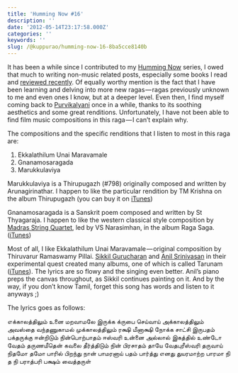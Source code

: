 ```yaml
---
title: 'Humming Now #16'
description: ''
date: '2012-05-14T23:17:58.000Z'
categories: ''
keywords: ''
slug: /@kuppurao/humming-now-16-8ba5cce8140b
---
```


It has been a while since I contributed to my [Humming Now](http://kuppurao.com/blog/category/entertainment/music-entertainment/humming-now/) series, I owed that much to writing non-music related posts, especially some books I read and [reviewed recently](http://kuppurao.com/blog/category/books-2/book-review-2/). Of equally worthy mention is the fact that I have been learning and delving into more new ragas — ragas previously unknown to me and even ones I know, but at a deeper level. Even then, I find myself coming back to [Purvikalyani](http://www.carnatica.net/newsletter/poorvakalyani.htm) once in a while, thanks to its soothing aesthetics and some great renditions. Unfortunately, I have not been able to find film music compositions in this raga — I can’t explain why.

The compositions and the specific renditions that I listen to most in this raga are:

1.  Ekkalathilum Unai Maravamale
2.  Gnanamosaragada
3.  Marukkulaviya

Marukkulaviya is a Thirupugazh (#798) originally composed and written by Arunagirinathar. I happen to like the particular rendition by TM Krishna on the album Thirupugazh (you can buy it on [iTunes](http://itunes.apple.com/us/album/thiruppugazh/id351516413))

Gnanamosaragada is a Sanskrit poem composed and written by St Thyagaraja. I happen to like the western classical style composition by [Madras String Quartet](http://www.stringtemple.com/catalog/artists.php?artist=12), led by VS Narasimhan, in the album Raga Saga. ([iTunes](http://itunes.apple.com/ca/album/raga-saga/id300849806))

Most of all, I like Ekkalathilum Unai Maravamale — original composition by Thiruvarur Ramaswamy Pillai. [Sikkil Gurucharan](http://www.sikkilgurucharan.com/profile.php) and [Anil Srinivasan](http://thisandtheother.com/) in their experimental quest created many albums, one of which is called Tarunam ([iTunes](http://itunes.apple.com/us/album/tarunam/id380986439)). The lyrics are so flowy and the singing even better. Anil’s piano preps the canvas throughout, as Sikkil continues painting on it. And by the way, if you don’t know Tamil, forget this song has words and listen to it anyways ;)

The lyrics goes as follows:

எக்காலத்திலும் உனை மறவாமலே இருக்க க்ருபை செய்வாய் அக்காலத்திலும் அவஸ்தை வந்தணுகாமல் முக்காலத்திலும் ரக்ஷி மீனாக்ஷி நோக்க சாட்சி இருபதம் பக்தருக்கு ஈன்றிடும் நின்பொற்பாதம் ஈஸ்வரி உன்னை அல்லால் இகத்தில் உண்டோ வேதம் தருணமீதென் கவலை தீர்த்திடும் நின் பிரசாதம் தாயே வேதபுரீஸ்வரி தருவாய் நிதமோ தமோ பாரில் பிறந்து நான் பாமரனாய் பதம் பார்த்து எனது துயரமாற்ற பாரமா நி த நி பராத்பரி பக்ஷம் வைத்தருள்